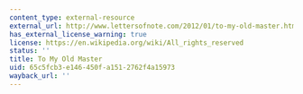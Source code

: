 ```yaml
---
content_type: external-resource
external_url: http://www.lettersofnote.com/2012/01/to-my-old-master.html
has_external_license_warning: true
license: https://en.wikipedia.org/wiki/All_rights_reserved
status: ''
title: To My Old Master
uid: 65c5fcb3-e146-450f-a151-2762f4a15973
wayback_url: ''
---
```

